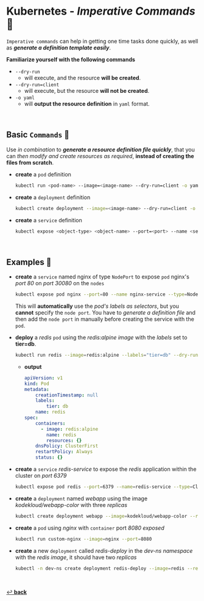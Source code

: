 # **Kubernetes** - ***Imperative Commands*** 🧙

`Imperative commands` can help in getting one time tasks done quickly, as well as ***generate a definition template easily***.

**Familiarize yourself with the following commands**
* `--dry-run`
  * will execute, and the resource **will be created**.
* `--dry-run=client`
  * will execute, but the resource **will not be created**.
* `-o yaml`
  * will **output the resource definition** in `yaml` format.

<br>

## **Basic** `Commands` 📝

Use *in combination* to ***generate a resource definition file quickly***, that you can *then modify and create resources as required*, **instead of creating the files from scratch**.


* **create** a `pod` definition

    ```bash
    kubectl run <pod-name> --image=<image-name> --dry-run=client -o yaml
    ```

* **create** a `deployment` definition

    ```bash
    kubectl create deployment --image=<image-name> --dry-run=client -o yaml
    ```

* **create** a `service` definition

    ```bash
    kubectl expose <object-type> <object-name> --port=<port> --name <service-name> --dry-run=client -o yaml
    ```

<br>

## **Examples** 🧩

* **create** a `service` named nginx of type `NodePort` to expose `pod` nginx's *port 80* on *port 30080* on the `nodes`

    ```bash
    kubectl expose pod nginx --port=80 --name nginx-service --type=NodePort --dry-run=client -o yaml
    ```

    This will **automatically** use the *pod's labels as selectors*, but you **cannot** specify the `node port`. You have to *generate a definition file* and then add the `node port` in manually before creating the service with the `pod`.

* **deploy** a *redis* `pod` using the *redis:alpine image* with the *labels* set to **tier=db**.

    ```bash
    kubectl run redis --image=redis:alpine --labels="tier=db" --dry-run=client -o yaml > redis-pod.yaml
    ```

  * **output**

    ```yaml
    apiVersion: v1
    kind: Pod
    metadata:
        creationTimestamp: null
        labels:
            tier: db
        name: redis
    spec:
        containers:
          - image: redis:alpine
            name: redis
            resources: {}
        dnsPolicy: ClusterFirst
        restartPolicy: Always
        status: {}
    ```

* **create** a `service` *redis-service* to expose the *redis* application within the cluster on *port 6379*

    ```bash
    kubectl expose pod redis --port=6379 --name=redis-service --type=ClusterIP --dry-run=client -o yaml > redis-service.yaml 
    ```

* **create** a `deployment` named *webapp* using the image *kodekloud/webapp-color* with three *replicas*

    ```bash
    kubectl create deployment webapp --image=kodekloud/webapp-color --replicas=3 --dry-run=client -o yaml > webapp-dep.yaml
    ```

* **create** a `pod` using *nginx* with `container` port *8080 exposed*

    ```bash
    kubectl run custom-nginx --image=nginx --port=8080
    ```

* **create** a new `deployment` called *redis-deploy* in the *dev-ns namespace* with the *redis image*, it should have two *replicas*

    ```bash
    kubectl -n dev-ns create deployment redis-deploy --image=redis --replicas=2 --dry-run=client -o yaml > rd-dev.yaml
    ```

<br>

[↩️ **back**](../)
